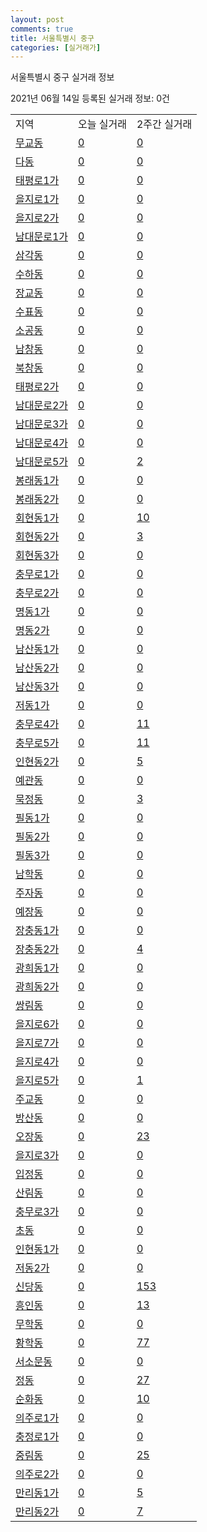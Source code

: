 ```yaml
---
layout: post
comments: true
title: 서울특별시 중구
categories: [실거래가]
---
```


서울특별시 중구 실거래 정보

2021년 06월 14일 등록된 실거래 정보: 0건


<table class="sortable">
  <tr>
    <td>지역</td>
    <td>오늘 실거래</td>
    <td>2주간 실거래</td>
  </tr>

  
  <tr class="item">
    <td><a href="1114010100.html">무교동</a></td>
    <td><a href="1114010100.html">0</a></td>
    <td><a href="1114010100.html">0</a></td>
  </tr>
    

  <tr class="item">
    <td><a href="1114010200.html">다동</a></td>
    <td><a href="1114010200.html">0</a></td>
    <td><a href="1114010200.html">0</a></td>
  </tr>
    

  <tr class="item">
    <td><a href="1114010300.html">태평로1가</a></td>
    <td><a href="1114010300.html">0</a></td>
    <td><a href="1114010300.html">0</a></td>
  </tr>
    

  <tr class="item">
    <td><a href="1114010400.html">을지로1가</a></td>
    <td><a href="1114010400.html">0</a></td>
    <td><a href="1114010400.html">0</a></td>
  </tr>
    

  <tr class="item">
    <td><a href="1114010500.html">을지로2가</a></td>
    <td><a href="1114010500.html">0</a></td>
    <td><a href="1114010500.html">0</a></td>
  </tr>
    

  <tr class="item">
    <td><a href="1114010600.html">남대문로1가</a></td>
    <td><a href="1114010600.html">0</a></td>
    <td><a href="1114010600.html">0</a></td>
  </tr>
    

  <tr class="item">
    <td><a href="1114010700.html">삼각동</a></td>
    <td><a href="1114010700.html">0</a></td>
    <td><a href="1114010700.html">0</a></td>
  </tr>
    

  <tr class="item">
    <td><a href="1114010800.html">수하동</a></td>
    <td><a href="1114010800.html">0</a></td>
    <td><a href="1114010800.html">0</a></td>
  </tr>
    

  <tr class="item">
    <td><a href="1114010900.html">장교동</a></td>
    <td><a href="1114010900.html">0</a></td>
    <td><a href="1114010900.html">0</a></td>
  </tr>
    

  <tr class="item">
    <td><a href="1114011000.html">수표동</a></td>
    <td><a href="1114011000.html">0</a></td>
    <td><a href="1114011000.html">0</a></td>
  </tr>
    

  <tr class="item">
    <td><a href="1114011100.html">소공동</a></td>
    <td><a href="1114011100.html">0</a></td>
    <td><a href="1114011100.html">0</a></td>
  </tr>
    

  <tr class="item">
    <td><a href="1114011200.html">남창동</a></td>
    <td><a href="1114011200.html">0</a></td>
    <td><a href="1114011200.html">0</a></td>
  </tr>
    

  <tr class="item">
    <td><a href="1114011300.html">북창동</a></td>
    <td><a href="1114011300.html">0</a></td>
    <td><a href="1114011300.html">0</a></td>
  </tr>
    

  <tr class="item">
    <td><a href="1114011400.html">태평로2가</a></td>
    <td><a href="1114011400.html">0</a></td>
    <td><a href="1114011400.html">0</a></td>
  </tr>
    

  <tr class="item">
    <td><a href="1114011500.html">남대문로2가</a></td>
    <td><a href="1114011500.html">0</a></td>
    <td><a href="1114011500.html">0</a></td>
  </tr>
    

  <tr class="item">
    <td><a href="1114011600.html">남대문로3가</a></td>
    <td><a href="1114011600.html">0</a></td>
    <td><a href="1114011600.html">0</a></td>
  </tr>
    

  <tr class="item">
    <td><a href="1114011700.html">남대문로4가</a></td>
    <td><a href="1114011700.html">0</a></td>
    <td><a href="1114011700.html">0</a></td>
  </tr>
    

  <tr class="item">
    <td><a href="1114011800.html">남대문로5가</a></td>
    <td><a href="1114011800.html">0</a></td>
    <td><a href="1114011800.html">2</a></td>
  </tr>
    

  <tr class="item">
    <td><a href="1114011900.html">봉래동1가</a></td>
    <td><a href="1114011900.html">0</a></td>
    <td><a href="1114011900.html">0</a></td>
  </tr>
    

  <tr class="item">
    <td><a href="1114012000.html">봉래동2가</a></td>
    <td><a href="1114012000.html">0</a></td>
    <td><a href="1114012000.html">0</a></td>
  </tr>
    

  <tr class="item">
    <td><a href="1114012100.html">회현동1가</a></td>
    <td><a href="1114012100.html">0</a></td>
    <td><a href="1114012100.html">10</a></td>
  </tr>
    

  <tr class="item">
    <td><a href="1114012200.html">회현동2가</a></td>
    <td><a href="1114012200.html">0</a></td>
    <td><a href="1114012200.html">3</a></td>
  </tr>
    

  <tr class="item">
    <td><a href="1114012300.html">회현동3가</a></td>
    <td><a href="1114012300.html">0</a></td>
    <td><a href="1114012300.html">0</a></td>
  </tr>
    

  <tr class="item">
    <td><a href="1114012400.html">충무로1가</a></td>
    <td><a href="1114012400.html">0</a></td>
    <td><a href="1114012400.html">0</a></td>
  </tr>
    

  <tr class="item">
    <td><a href="1114012500.html">충무로2가</a></td>
    <td><a href="1114012500.html">0</a></td>
    <td><a href="1114012500.html">0</a></td>
  </tr>
    

  <tr class="item">
    <td><a href="1114012600.html">명동1가</a></td>
    <td><a href="1114012600.html">0</a></td>
    <td><a href="1114012600.html">0</a></td>
  </tr>
    

  <tr class="item">
    <td><a href="1114012700.html">명동2가</a></td>
    <td><a href="1114012700.html">0</a></td>
    <td><a href="1114012700.html">0</a></td>
  </tr>
    

  <tr class="item">
    <td><a href="1114012800.html">남산동1가</a></td>
    <td><a href="1114012800.html">0</a></td>
    <td><a href="1114012800.html">0</a></td>
  </tr>
    

  <tr class="item">
    <td><a href="1114012900.html">남산동2가</a></td>
    <td><a href="1114012900.html">0</a></td>
    <td><a href="1114012900.html">0</a></td>
  </tr>
    

  <tr class="item">
    <td><a href="1114013000.html">남산동3가</a></td>
    <td><a href="1114013000.html">0</a></td>
    <td><a href="1114013000.html">0</a></td>
  </tr>
    

  <tr class="item">
    <td><a href="1114013100.html">저동1가</a></td>
    <td><a href="1114013100.html">0</a></td>
    <td><a href="1114013100.html">0</a></td>
  </tr>
    

  <tr class="item">
    <td><a href="1114013200.html">충무로4가</a></td>
    <td><a href="1114013200.html">0</a></td>
    <td><a href="1114013200.html">11</a></td>
  </tr>
    

  <tr class="item">
    <td><a href="1114013300.html">충무로5가</a></td>
    <td><a href="1114013300.html">0</a></td>
    <td><a href="1114013300.html">11</a></td>
  </tr>
    

  <tr class="item">
    <td><a href="1114013400.html">인현동2가</a></td>
    <td><a href="1114013400.html">0</a></td>
    <td><a href="1114013400.html">5</a></td>
  </tr>
    

  <tr class="item">
    <td><a href="1114013500.html">예관동</a></td>
    <td><a href="1114013500.html">0</a></td>
    <td><a href="1114013500.html">0</a></td>
  </tr>
    

  <tr class="item">
    <td><a href="1114013600.html">묵정동</a></td>
    <td><a href="1114013600.html">0</a></td>
    <td><a href="1114013600.html">3</a></td>
  </tr>
    

  <tr class="item">
    <td><a href="1114013700.html">필동1가</a></td>
    <td><a href="1114013700.html">0</a></td>
    <td><a href="1114013700.html">0</a></td>
  </tr>
    

  <tr class="item">
    <td><a href="1114013800.html">필동2가</a></td>
    <td><a href="1114013800.html">0</a></td>
    <td><a href="1114013800.html">0</a></td>
  </tr>
    

  <tr class="item">
    <td><a href="1114013900.html">필동3가</a></td>
    <td><a href="1114013900.html">0</a></td>
    <td><a href="1114013900.html">0</a></td>
  </tr>
    

  <tr class="item">
    <td><a href="1114014000.html">남학동</a></td>
    <td><a href="1114014000.html">0</a></td>
    <td><a href="1114014000.html">0</a></td>
  </tr>
    

  <tr class="item">
    <td><a href="1114014100.html">주자동</a></td>
    <td><a href="1114014100.html">0</a></td>
    <td><a href="1114014100.html">0</a></td>
  </tr>
    

  <tr class="item">
    <td><a href="1114014200.html">예장동</a></td>
    <td><a href="1114014200.html">0</a></td>
    <td><a href="1114014200.html">0</a></td>
  </tr>
    

  <tr class="item">
    <td><a href="1114014300.html">장충동1가</a></td>
    <td><a href="1114014300.html">0</a></td>
    <td><a href="1114014300.html">0</a></td>
  </tr>
    

  <tr class="item">
    <td><a href="1114014400.html">장충동2가</a></td>
    <td><a href="1114014400.html">0</a></td>
    <td><a href="1114014400.html">4</a></td>
  </tr>
    

  <tr class="item">
    <td><a href="1114014500.html">광희동1가</a></td>
    <td><a href="1114014500.html">0</a></td>
    <td><a href="1114014500.html">0</a></td>
  </tr>
    

  <tr class="item">
    <td><a href="1114014600.html">광희동2가</a></td>
    <td><a href="1114014600.html">0</a></td>
    <td><a href="1114014600.html">0</a></td>
  </tr>
    

  <tr class="item">
    <td><a href="1114014700.html">쌍림동</a></td>
    <td><a href="1114014700.html">0</a></td>
    <td><a href="1114014700.html">0</a></td>
  </tr>
    

  <tr class="item">
    <td><a href="1114014800.html">을지로6가</a></td>
    <td><a href="1114014800.html">0</a></td>
    <td><a href="1114014800.html">0</a></td>
  </tr>
    

  <tr class="item">
    <td><a href="1114014900.html">을지로7가</a></td>
    <td><a href="1114014900.html">0</a></td>
    <td><a href="1114014900.html">0</a></td>
  </tr>
    

  <tr class="item">
    <td><a href="1114015000.html">을지로4가</a></td>
    <td><a href="1114015000.html">0</a></td>
    <td><a href="1114015000.html">0</a></td>
  </tr>
    

  <tr class="item">
    <td><a href="1114015100.html">을지로5가</a></td>
    <td><a href="1114015100.html">0</a></td>
    <td><a href="1114015100.html">1</a></td>
  </tr>
    

  <tr class="item">
    <td><a href="1114015200.html">주교동</a></td>
    <td><a href="1114015200.html">0</a></td>
    <td><a href="1114015200.html">0</a></td>
  </tr>
    

  <tr class="item">
    <td><a href="1114015300.html">방산동</a></td>
    <td><a href="1114015300.html">0</a></td>
    <td><a href="1114015300.html">0</a></td>
  </tr>
    

  <tr class="item">
    <td><a href="1114015400.html">오장동</a></td>
    <td><a href="1114015400.html">0</a></td>
    <td><a href="1114015400.html">23</a></td>
  </tr>
    

  <tr class="item">
    <td><a href="1114015500.html">을지로3가</a></td>
    <td><a href="1114015500.html">0</a></td>
    <td><a href="1114015500.html">0</a></td>
  </tr>
    

  <tr class="item">
    <td><a href="1114015600.html">입정동</a></td>
    <td><a href="1114015600.html">0</a></td>
    <td><a href="1114015600.html">0</a></td>
  </tr>
    

  <tr class="item">
    <td><a href="1114015700.html">산림동</a></td>
    <td><a href="1114015700.html">0</a></td>
    <td><a href="1114015700.html">0</a></td>
  </tr>
    

  <tr class="item">
    <td><a href="1114015800.html">충무로3가</a></td>
    <td><a href="1114015800.html">0</a></td>
    <td><a href="1114015800.html">0</a></td>
  </tr>
    

  <tr class="item">
    <td><a href="1114015900.html">초동</a></td>
    <td><a href="1114015900.html">0</a></td>
    <td><a href="1114015900.html">0</a></td>
  </tr>
    

  <tr class="item">
    <td><a href="1114016000.html">인현동1가</a></td>
    <td><a href="1114016000.html">0</a></td>
    <td><a href="1114016000.html">0</a></td>
  </tr>
    

  <tr class="item">
    <td><a href="1114016100.html">저동2가</a></td>
    <td><a href="1114016100.html">0</a></td>
    <td><a href="1114016100.html">0</a></td>
  </tr>
    

  <tr class="item">
    <td><a href="1114016200.html">신당동</a></td>
    <td><a href="1114016200.html">0</a></td>
    <td><a href="1114016200.html">153</a></td>
  </tr>
    

  <tr class="item">
    <td><a href="1114016300.html">흥인동</a></td>
    <td><a href="1114016300.html">0</a></td>
    <td><a href="1114016300.html">13</a></td>
  </tr>
    

  <tr class="item">
    <td><a href="1114016400.html">무학동</a></td>
    <td><a href="1114016400.html">0</a></td>
    <td><a href="1114016400.html">0</a></td>
  </tr>
    

  <tr class="item">
    <td><a href="1114016500.html">황학동</a></td>
    <td><a href="1114016500.html">0</a></td>
    <td><a href="1114016500.html">77</a></td>
  </tr>
    

  <tr class="item">
    <td><a href="1114016600.html">서소문동</a></td>
    <td><a href="1114016600.html">0</a></td>
    <td><a href="1114016600.html">0</a></td>
  </tr>
    

  <tr class="item">
    <td><a href="1114016700.html">정동</a></td>
    <td><a href="1114016700.html">0</a></td>
    <td><a href="1114016700.html">27</a></td>
  </tr>
    

  <tr class="item">
    <td><a href="1114016800.html">순화동</a></td>
    <td><a href="1114016800.html">0</a></td>
    <td><a href="1114016800.html">10</a></td>
  </tr>
    

  <tr class="item">
    <td><a href="1114016900.html">의주로1가</a></td>
    <td><a href="1114016900.html">0</a></td>
    <td><a href="1114016900.html">0</a></td>
  </tr>
    

  <tr class="item">
    <td><a href="1114017000.html">충정로1가</a></td>
    <td><a href="1114017000.html">0</a></td>
    <td><a href="1114017000.html">0</a></td>
  </tr>
    

  <tr class="item">
    <td><a href="1114017100.html">중림동</a></td>
    <td><a href="1114017100.html">0</a></td>
    <td><a href="1114017100.html">25</a></td>
  </tr>
    

  <tr class="item">
    <td><a href="1114017200.html">의주로2가</a></td>
    <td><a href="1114017200.html">0</a></td>
    <td><a href="1114017200.html">0</a></td>
  </tr>
    

  <tr class="item">
    <td><a href="1114017300.html">만리동1가</a></td>
    <td><a href="1114017300.html">0</a></td>
    <td><a href="1114017300.html">5</a></td>
  </tr>
    

  <tr class="item">
    <td><a href="1114017400.html">만리동2가</a></td>
    <td><a href="1114017400.html">0</a></td>
    <td><a href="1114017400.html">7</a></td>
  </tr>
    


</table>
    
